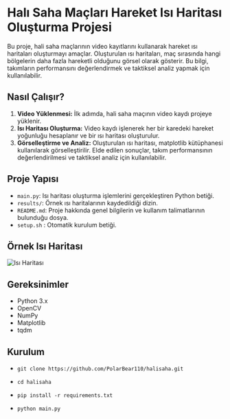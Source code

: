 # Halı Saha Maçları Hareket Isı Haritası Oluşturma Projesi

Bu proje, hali saha maçlarının video kayıtlarını kullanarak hareket ısı haritaları oluşturmayı amaçlar. Oluşturulan ısı haritaları, maç sırasında hangi bölgelerin daha fazla hareketli olduğunu görsel olarak gösterir. Bu bilgi, takımların performansını değerlendirmek ve taktiksel analiz yapmak için kullanılabilir.

## Nasıl Çalışır?

1. **Video Yüklenmesi:** İlk adımda, hali saha maçının video kaydı projeye yüklenir.
2. **Isı Haritası Oluşturma:** Video kaydı işlenerek her bir karedeki hareket yoğunluğu hesaplanır ve bir ısı haritası oluşturulur.
3. **Görselleştirme ve Analiz:** Oluşturulan ısı haritası, matplotlib kütüphanesi kullanılarak görselleştirilir. Elde edilen sonuçlar, takım performansının değerlendirilmesi ve taktiksel analiz için kullanılabilir.

## Proje Yapısı


  - `main.py`: Isı haritası oluşturma işlemlerini gerçekleştiren Python betiği.
- `results/`: Örnek ısı haritalarının kaydedildiği dizin.
- `README.md`: Proje hakkında genel bilgilerin ve kullanım talimatlarının bulunduğu dosya.
- `setup.sh` : Otomatik kurulum betiği.
## Örnek Isı Haritası
![Isı Haritası](https://github.com/PolarBear110/halisaha/blob/main/%C4%B1ns_map.png)
## Gereksinimler

- Python 3.x
- OpenCV
- NumPy
- Matplotlib
- tqdm

## Kurulum

- ```git clone https://github.com/PolarBear110/halisaha.git```
  
- ```cd halisaha```

- ```pip install -r requirements.txt```

- ```python main.py```

